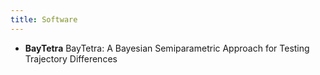 ```yaml
---
title: Software
---
```


- **BayTetra** BayTetra: A Bayesian Semiparametric Approach for Testing Trajectory Differences
